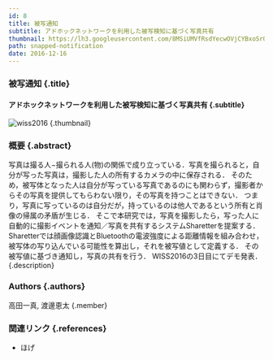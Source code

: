```yaml
---
id: 8
title: 被写通知
subtitle: アドホックネットワークを利用した被写検知に基づく写真共有
thumbnail: https://lh3.googleusercontent.com/8MSiUMVfRsdYecwOVjCYBxoSrQ0wOnq2hSpCLfLQwM3O1vRRLwm23t4nL_claurFp9EzB6ddhHelFdZTiDgn56IcLOBZzB0sROFQ_D1o0KVryGzH6NgszwI-siZwodVjuaGLB1ypwGOuzlXTVlIZ9NiUUBNhNF-j44qpl5RUzSZHIIUCOTWMWB7pYbmmGqjtb9fOePCuaarHw5DXwttDb6MOgomE54CEKIUQhbtvjQYegwlBGJL997gSAcR5af6DU_h5o-ANW3ff3OXN8SVjKHofnlGJG6a3tXk9WMA9450TzjuvrMLgWSHBlWJxTYjnLgTMNygJQ_2KAcKGnddQ_Yry-qOkN4ed7jHBI-2G68m2h5VhlS7Lnd4lZ7vsB7er25bSGn0ci_8eNIe5Djmw0fASSmybO_GYW-wRx9G8OGnP2sEPmOCRNa0NiXOq7cCjOOw7sq4K43EIBEMe20-JoZjprubi5X3HTL7HXaI-A5V0aq9CyN3clvUHgSVr7NTGVsO5w_pyhHuVFDajXH-p9ZyHYxLQzOI4ucpdgqSXCMc3bzNgU2c6mhUCvj1Fl94xWWykgRI_Vg-5j5VGK2qNuEkvocmRs3cFigYiyQi8=w1024-h768-rw
path: snapped-notification
date: 2016-12-16
---
```


### 被写通知 {.title}

#### アドホックネットワークを利用した被写検知に基づく写真共有 {.subtitle}

![wiss2016](https://lh3.googleusercontent.com/mrfY5WY-wntZuNJXzCLLQmnXPILI3y0bYnud6t-FBGm7xT99-POtDBkU8R2k_t-TNH4uC26tLxAQ6eUSbLgSNKhg4r98nKrMpIxvX10A6UnbZ-uHzLmDLJ2FZva8SBGjXGRa9T1wXTOL8c9sRJShO89_KqqMPIQsDzrEkohiR2-xdoLnal2pHXchG_w-6WfB8M8bBs6qNjLa94l3rs5D5kqkcZE6T80qEj2kQnh-XCVbzYEJ2uUt2Si8p5PDtFCfIlCLVA2TsM7e2QJhUcrWNPeC3TE3Xn6fbt_YyoeXmDEiuDjNKkl2Vsx0uqzYk8H-xe76qN64EPyvSDBF81QOzViMGSPn5WOMFsj-8PDdciY3g-0LKiEIGJ0fY-4EAhb-LjtXVgCMfnrEiCgsjMxtZL5sr97hMNak3SPjVzJlqGDZN1FUw8uhABiemNvHOtjVU-EfDrPF3YQjotMx_REFkNrjEfgGA--cJE0nmmTfpsC394ZwpRx5OVaYaciiCqaOfZS7CNYaPhPQPSXhoMtJcaG30WyTch9KRqf0Ga0rQVbmQF2GAmXd92IVhiFFSK0RjEAqVo4kE-3ME2lL9ua0FswNvW-AvP0l75IP40M_=w1789-h1006-rw "wiss2016") {.thumbnail}

### 概要 {.abstract}

写真は撮る人−撮られる人(物)の関係で成り立っている．写真を撮られると，自分が写った写真は，撮影した人の所有するカメラの中に保存される． そのため，被写体となった人は自分が写っている写真であるのにも関わらず，撮影者からその写真を提供してもらわない限り，その写真を持つことはできない． つまり，写真に写っているのは自分だが，持っているのは他人であるという所有と肖像の帰属の矛盾が生じる． そこで本研究では，写真を撮影したら，写った人に自動的に撮影イベントを通知／写真を共有するシステムSharetterを提案する． Sharetterでは顔画像認識とBluetoothの電波強度による距離情報を組み合わせ，被写体の写り込んでいる可能性を算出し，それを被写値として定義する． その被写値に基づき通知し，写真の共有を行う．
WISS2016の3日目にてデモ発表． {.description}

### Authors {.authors}

高田一真, 渡邊恵太 {.member}

### 関連リンク {.references}

* ほげ
